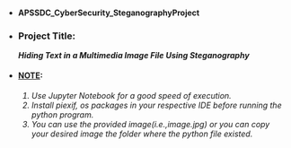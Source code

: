 <ul>
 <li><h4>APSSDC_CyberSecurity_SteganographyProject</h4></li>
<li><h3>Project Title:</h3>
<b><i>Hiding Text in a Multimedia Image File Using Steganography</i></b></br>
<li><h4><u>NOTE</u>:</h4>
<i><ol>
 <li>Use Jupyter Notebook for a good speed of execution.</li>
 <li>Install piexif, os packages in your respective IDE before running the python program.</li>
 <li>You can use the provided image(i.e.,image.jpg) or you can copy your desired image the folder where the python file existed.</li>
</ol></i>
</li>
</ul>
